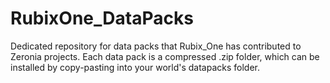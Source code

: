# RubixOne_DataPacks
Dedicated repository for data packs that Rubix_One has contributed to Zeronia projects. Each data pack is a compressed .zip folder, which can be installed by copy-pasting into your world's datapacks folder.
